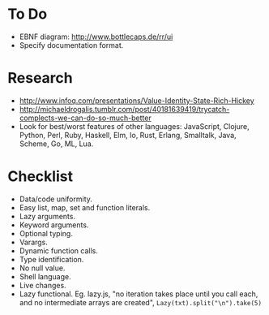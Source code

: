 # To Do #

- EBNF diagram: http://www.bottlecaps.de/rr/ui
- Specify documentation format.

# Research #

- http://www.infoq.com/presentations/Value-Identity-State-Rich-Hickey
- http://michaeldrogalis.tumblr.com/post/40181639419/trycatch-complects-we-can-do-so-much-better
- Look for best/worst features of other languages: JavaScript, Clojure, Python, Perl, Ruby, Haskell, Elm, Io, Rust, Erlang, Smalltalk, Java, Scheme, Go, ML, Lua.

# Checklist #

- Data/code uniformity.
- Easy list, map, set and function literals. 
- Lazy arguments.
- Keyword arguments.
- Optional typing.
- Varargs.
- Dynamic function calls.
- Type identification.
- No null value.
- Shell language.
- Live changes. 
- Lazy functional. Eg. lazy.js, "no iteration takes place until you call each, and no intermediate arrays are created", `Lazy(txt).split("\n").take(5)`
